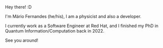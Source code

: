 <!--
**FernandesMF/FernandesMF** is a ✨ _special_ ✨ repository because its `README.md` (this file) appears on your GitHub profile.

Here are some ideas to get you started:

- 🔭 I’m currently working on ...
- 🌱 I’m currently learning ...
- 👯 I’m looking to collaborate on ...
- 🤔 I’m looking for help with ...
- 💬 Ask me about ...
- 📫 How to reach me: ...
- ⚡ Fun fact: ...
-->

Hey there! :D

I'm Mário Fernandes (he/his), I am a physicist and also a developer.

I currently work as a Software Engineer at Red Hat, and I finished my PhD in Quantum Information/Computation back in 2022.

See you around!
